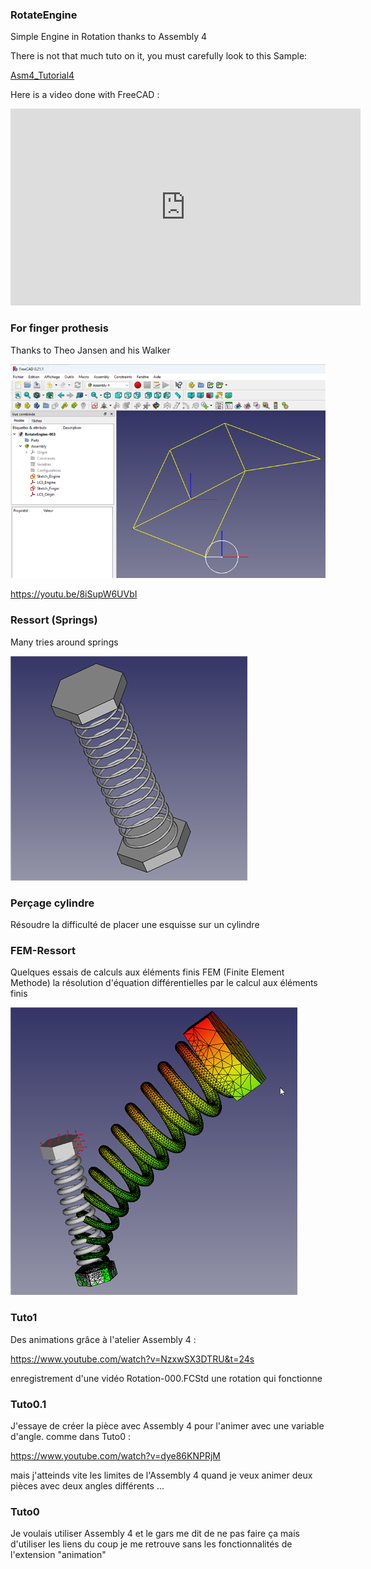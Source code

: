 ### RotateEngine
Simple Engine in Rotation thanks to Assembly 4

There is not that much tuto on it, you must carefully look to this Sample:

[Asm4_Tutorial4](https://github.com/Zolko-123/FreeCAD_Examples/tree/master/Asm4_Tutorial4)

Here is a video done with FreeCAD :

<iframe width="560" height="315" src="https://youtu.be/fnabEaYKOxI" frameborder="0" allowfullscreen></iframe>

### For finger prothesis

Thanks to Theo Jansen and his Walker

![](./RotateEngine/2023-11-30_15h55_03.png)

https://youtu.be/8iSupW6UVbI

### Ressort (Springs)

Many tries around springs

![](./Ressort/2023-12-01_11h41_16.png)

### Perçage cylindre
Résoudre la difficulté de placer une esquisse sur un cylindre

### FEM-Ressort
Quelques essais de calculs aux éléments finis FEM (Finite Element Methode)
la résolution d'équation différentielles par le calcul aux éléments finis

![](./FEM-Ressort/2023-11-14_13h24_27.png)

### Tuto1
Des animations grâce à l'atelier Assembly 4 :

https://www.youtube.com/watch?v=NzxwSX3DTRU&t=24s

enregistrement d'une vidéo
Rotation-000.FCStd une rotation qui fonctionne

### Tuto0.1
J'essaye de créer la pièce avec Assembly 4 pour l'animer avec une variable d'angle.
comme dans Tuto0 :

https://www.youtube.com/watch?v=dye86KNPRjM

mais j'atteinds vite les limites de l'Assembly 4 quand je veux animer deux pièces avec deux angles différents ...

### Tuto0
Je voulais utiliser Assembly 4 et le gars me dit de ne pas faire ça mais d'utiliser les liens
du coup je me retrouve sans les fonctionnalités de l'extension "animation" 

